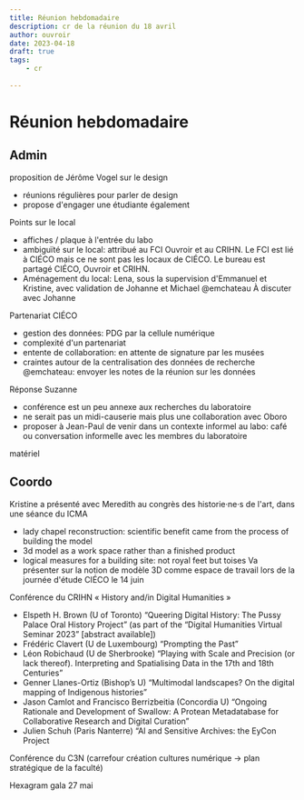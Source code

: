 ```yaml
---
title: Réunion hebdomadaire
description: cr de la réunion du 18 avril
author: ouvroir
date: 2023-04-18
draft: true
tags:
    - cr
    
---
```

# Réunion hebdomadaire

## Admin
proposition de Jérôme Vogel sur le design
- réunions régulières pour parler de design
- propose d'engager une étudiante également


Points sur le local
- affiches / plaque à l'entrée du labo
- ambiguïté sur le local: attribué au FCI Ouvroir et au CRIHN. Le FCI est lié à CIÉCO mais ce ne sont pas les locaux de CIÉCO. Le bureau est partagé CIÉCO, Ouvroir et CRIHN.
- Aménagement du local: Lena, sous la supervision d'Emmanuel et Kristine, avec validation de Johanne et Michael
@emchateau À discuter avec Johanne

Partenariat CIÉCO
- gestion des données: PDG par la cellule numérique
- complexité d'un partenariat
- entente de collaboration: en attente de signature par les musées
- craintes autour de la centralisation des données de recherche
@emchateau: envoyer les notes de la réunion sur les données

Réponse Suzanne
- conférence est un peu annexe aux recherches du laboratoire
- ne serait pas un midi-causerie mais plus une collaboration avec Oboro 
- proposer à Jean-Paul de venir dans un contexte informel au labo: café ou conversation informelle avec les membres du laboratoire


matériel

## Coordo

Kristine a présenté avec Meredith au congrès des historie·ne·s de l'art, dans une séance du ICMA
- lady chapel reconstruction: scientific benefit came from the process of building the model 
- 3d model as a work space rather than a finished product
- logical measures for a building site: not royal feet but toises
Va présenter sur la notion de modèle 3D comme espace de travail lors de la journée d'étude CIÉCO le 14 juin

Conférence du CRIHN « History and/in Digital Humanities »
- Elspeth H. Brown (U of Toronto) “Queering Digital History: The Pussy Palace Oral History Project” (as part of the “Digital Humanities Virtual Seminar 2023” [abstract available])
- Frédéric Clavert (U de Luxembourg) “Prompting the Past”
- Léon Robichaud (U de Sherbrooke) “Playing with Scale and Precision (or lack thereof). Interpreting and Spatialising Data in the 17th and 18th Centuries”
- Genner Llanes-Ortiz (Bishop’s U) “Multimodal landscapes? On the digital mapping of Indigenous histories”
- Jason Camlot and Francisco Berrizbeitia (Concordia U) “Ongoing Rationale and Development of Swallow: A Protean Metadatabase for Collaborative Research and Digital Curation”
- Julien Schuh (Paris Nanterre) “AI and Sensitive Archives: the EyCon Project

Conférence du C3N (carrefour création cultures numérique → plan stratégique de la faculté)



Hexagram gala 27 mai